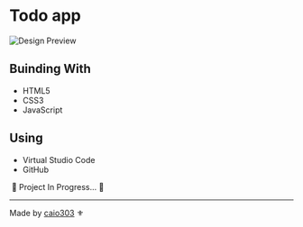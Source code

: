 # Todo app

![Design Preview](./design/desktop-preview.jpg)

## Buinding With

* HTML5
* CSS3
* JavaScript

## Using 

* Virtual Studio Code
* GitHub



​														     			:construction:   Project In Progress...   :construction: 																	

<hr>

Made by [caio303](https://linkedin.com/in/caio303) :fleur_de_lis: